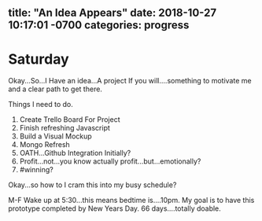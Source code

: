 title:  "An Idea Appears"
date:   2018-10-27 10:17:01 -0700
categories: progress
---
# Saturday

Okay...So...I Have an idea...A project If you will....something to motivate me and a clear path to get there.

Things I need to do.

1. Create Trello Board For Project
2. Finish refreshing Javascript
3. Build a Visual Mockup
4. Mongo Refresh
5. OATH...Github Integration Initially?
6. Profit...not...you know actually profit...but...emotionally? 
7. #winning?

Okay...so how to I cram this into my busy schedule?

M-F Wake up at 5:30...this means bedtime is....10pm. My goal is to have this prototype completed by New Years Day. 66 days....totally doable. 